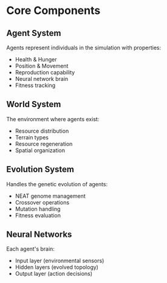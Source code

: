 # Core Components

## Agent System
Agents represent individuals in the simulation with properties:
- Health & Hunger
- Position & Movement
- Reproduction capability
- Neural network brain
- Fitness tracking

## World System
The environment where agents exist:
- Resource distribution
- Terrain types
- Resource regeneration
- Spatial organization

## Evolution System
Handles the genetic evolution of agents:
- NEAT genome management
- Crossover operations
- Mutation handling
- Fitness evaluation

## Neural Networks
Each agent's brain:
- Input layer (environmental sensors)
- Hidden layers (evolved topology)
- Output layer (action decisions)
